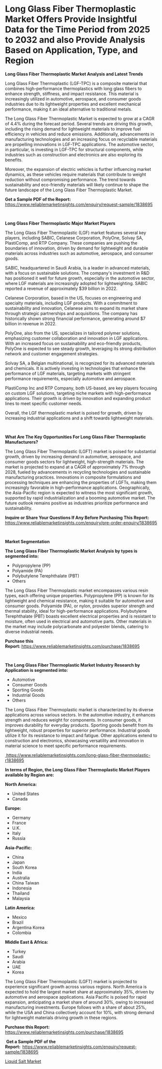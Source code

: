 <p><h1>Long Glass Fiber Thermoplastic Market Offers Provide Insightful Data for the Time Period from 2025 to 2032 and also Provide Analysis Based on Application, Type, and Region</h1></p><p><strong>Long Glass Fiber Thermoplastic Market Analysis and Latest Trends</strong></p>
<p><p>Long Glass Fiber Thermoplastic (LGF-TPC) is a composite material that combines high-performance thermoplastics with long glass fibers to enhance strength, stiffness, and impact resistance. This material is increasingly utilized in automotive, aerospace, and consumer goods industries due to its lightweight properties and excellent mechanical performance, making it an ideal alternative to traditional metals.</p><p>The Long Glass Fiber Thermoplastic Market is expected to grow at a CAGR of 4.4% during the forecast period. Several trends are driving this growth, including the rising demand for lightweight materials to improve fuel efficiency in vehicles and reduce emissions. Additionally, advancements in manufacturing technologies and an increasing focus on recyclable materials are propelling innovations in LGF-TPC applications. The automotive sector, in particular, is investing in LGF-TPC for structural components, while industries such as construction and electronics are also exploring its benefits.</p><p>Moreover, the expansion of electric vehicles is further influencing market dynamics, as these vehicles require materials that contribute to weight reduction without compromising performance. The trend towards sustainability and eco-friendly materials will likely continue to shape the future landscape of the Long Glass Fiber Thermoplastic Market.</p></p>
<p><strong>Get a Sample PDF of the Report:&nbsp;</strong> <a href="https://www.reliablemarketinsights.com/enquiry/request-sample/1838695?utm_campaign=2261&utm_medium=2&utm_source=Github&utm_content=ia&utm_term=31012025&utm_id=long-glass-fiber-thermoplastic">https://www.reliablemarketinsights.com/enquiry/request-sample/1838695</a></p>
<p>&nbsp;</p>
<p><strong>Long Glass Fiber Thermoplastic Major Market Players</strong></p>
<p><p>The Long Glass Fiber Thermoplastic (LGF) market features several key players, including SABIC, Celanese Corporation, PolyOne, Solvay SA, PlastiComp, and RTP Company. These companies are pushing the boundaries of innovation, driven by demand for lightweight and durable materials across industries such as automotive, aerospace, and consumer goods.</p><p>SABIC, headquartered in Saudi Arabia, is a leader in advanced materials, with a focus on sustainable solutions. The company's investment in R&D has positioned it well for future growth, especially in the automotive sector, where LGF materials are increasingly adopted for lightweighting. SABIC reported a revenue of approximately $39 billion in 2022.</p><p>Celanese Corporation, based in the US, focuses on engineering and specialty materials, including LGF products. With a commitment to sustainability and innovation, Celanese aims to expand its market share through strategic partnerships and acquisitions. The company has historically shown strong financial performance, generating around $7 billion in revenue in 2022.</p><p>PolyOne, also from the US, specializes in tailored polymer solutions, emphasizing customer collaboration and innovation in LGF applications. With an increased focus on sustainability and eco-friendly products, PolyOne is expected to see steady growth, leveraging its strong distribution network and customer engagement strategies.</p><p>Solvay SA, a Belgian multinational, is recognized for its advanced materials and chemicals. It is actively investing in technologies that enhance the performance of LGF materials, targeting markets with stringent performance requirements, especially automotive and aerospace.</p><p>PlastiComp Inc and RTP Company, both US-based, are key players focusing on custom LGF solutions, targeting niche markets with high-performance applications. Their growth is driven by innovation and expanding product lines to meet specific customer needs.</p><p>Overall, the LGF thermoplastic market is poised for growth, driven by increasing industrial applications and a shift towards lightweight materials.</p></p>
<p>&nbsp;</p>
<p><strong>What Are The Key Opportunities For Long Glass Fiber Thermoplastic Manufacturers?</strong></p>
<p><p>The Long Glass Fiber Thermoplastic (LGFT) market is poised for substantial growth, driven by increasing demand in automotive, aerospace, and consumer goods sectors for lightweight, high-strength materials. The market is projected to expand at a CAGR of approximately 7% through 2028, fueled by advancements in recycling technologies and sustainable manufacturing practices. Innovations in composite formulations and processing techniques are enhancing the properties of LGFTs, making them increasingly favorable in high-performance applications. Geographically, the Asia-Pacific region is expected to witness the most significant growth, supported by rapid industrialization and a booming automotive market. The future outlook remains positive as industries prioritize performance and sustainability.</p></p>
<p><strong>Inquire or Share Your Questions If Any Before Purchasing This Report:</strong> <a href="https://www.reliablemarketinsights.com/enquiry/pre-order-enquiry/1838695?utm_campaign=2261&utm_medium=2&utm_source=Github&utm_content=ia&utm_term=31012025&utm_id=long-glass-fiber-thermoplastic">https://www.reliablemarketinsights.com/enquiry/pre-order-enquiry/1838695</a></p>
<p>&nbsp;</p>
<p><strong>Market Segmentation</strong></p>
<p><strong>The Long Glass Fiber Thermoplastic Market Analysis by types is segmented into:</strong></p>
<p><ul><li>Polypropylene (PP)</li><li>Polyamide (PA)</li><li>Polybutylene Terephthalate (PBT)</li><li>Others</li></ul></p>
<p><p>The Long Glass Fiber Thermoplastic market encompasses various resin types, each offering unique properties. Polypropylene (PP) is known for its lightweight and chemical resistance, making it suitable for automotive and consumer goods. Polyamide (PA), or nylon, provides superior strength and thermal stability, ideal for high-performance applications. Polybutylene Terephthalate (PBT) boasts excellent electrical properties and is resistant to moisture, often used in electrical and automotive parts. Other materials in the market may include polycarbonate and polyester blends, catering to diverse industrial needs.</p></p>
<p><strong>Purchase this Report:&nbsp;</strong><a href="https://www.reliablemarketinsights.com/purchase/1838695?utm_campaign=2261&utm_medium=2&utm_source=Github&utm_content=ia&utm_term=31012025&utm_id=long-glass-fiber-thermoplastic">https://www.reliablemarketinsights.com/purchase/1838695</a></p>
<p>&nbsp;</p>
<p><strong>The Long Glass Fiber Thermoplastic Market Industry Research by Application is segmented into:</strong></p>
<p><ul><li>Automotive</li><li>Consumer Goods</li><li>Sporting Goods</li><li>Industrial Goods</li><li>Others</li></ul></p>
<p><p>The Long Glass Fiber Thermoplastic market is characterized by its diverse applications across various sectors. In the automotive industry, it enhances strength and reduces weight for components. In consumer goods, it improves durability for everyday products. Sporting goods benefit from its lightweight, robust properties for superior performance. Industrial goods utilize it for its resistance to impact and fatigue. Other applications extend to construction and electronics, showcasing versatility and innovation in material science to meet specific performance requirements.</p></p>
<p><a href="https://www.reliablemarketinsights.com/long-glass-fiber-thermoplastic-r1838695?utm_campaign=2261&utm_medium=2&utm_source=Github&utm_content=ia&utm_term=31012025&utm_id=long-glass-fiber-thermoplastic">&nbsp;https://www.reliablemarketinsights.com/long-glass-fiber-thermoplastic-r1838695</a></p>
<p><strong>In terms of Region, the Long Glass Fiber Thermoplastic Market Players available by Region are:</strong></p>
<p>
    <p> <strong> North America: </strong>
        <ul>
            <li>United States</li>
            <li>Canada</li>
        </ul>
        </p> 
    <p> <strong> Europe: </strong>
        <ul>
            <li>Germany</li>
            <li>France</li>
            <li>U.K.</li>
            <li>Italy</li>
            <li>Russia</li>
        </ul>
        </p> 
    <p> <strong> Asia-Pacific: </strong>
        <ul>
            <li>China</li>
            <li>Japan</li>
            <li>South Korea</li>
            <li>India</li>
            <li>Australia</li>
            <li>China Taiwan</li>
            <li>Indonesia</li>
            <li>Thailand</li>
            <li>Malaysia</li>
        </ul>
        </p> 
    <p> <strong> Latin America: </strong>
        <ul>
            <li>Mexico</li>
            <li>Brazil</li>
            <li>Argentina Korea</li>
            <li>Colombia</li>
        </ul>
        </p> 
    <p> <strong> Middle East & Africa: </strong>
        <ul>
            <li>Turkey</li>
            <li>Saudi</li>
            <li>Arabia</li>
            <li>UAE</li>
            <li>Korea</li>
        </ul>
    </p>
    </p>
<p><p>The Long Glass Fiber Thermoplastic (LGFT) market is projected to experience significant growth across various regions. North America is expected to hold the largest market share at approximately 35%, driven by automotive and aerospace applications. Asia Pacific is poised for rapid expansion, anticipating a market share of around 30%, owing to increased manufacturing investments. Europe follows with a share of about 25%, while the USA and China collectively account for 10%, with strong demand for lightweight materials driving growth in these regions.</p></p>
<p><strong>Purchase this Report: </strong><a href="https://www.reliablemarketinsights.com/purchase/1838695?utm_campaign=2261&utm_medium=2&utm_source=Github&utm_content=ia&utm_term=31012025&utm_id=long-glass-fiber-thermoplastic">https://www.reliablemarketinsights.com/purchase/1838695</a></p>
<p>&nbsp;<strong>Get a Sample PDF of the Report:&nbsp;&nbsp;</strong><a href="https://www.reliablemarketinsights.com/enquiry/request-sample/1838695?utm_campaign=2261&utm_medium=2&utm_source=Github&utm_content=ia&utm_term=31012025&utm_id=long-glass-fiber-thermoplastic">https://www.reliablemarketinsights.com/enquiry/request-sample/1838695</a></p>
<p><strong></strong></p>
<p><p><a href="https://github.com/manesros8/Market-Research-Report-List-1/blob/main/liquid-salt-market.md?utm_campaign=2261&utm_medium=2&utm_source=Github&utm_content=ia&utm_term=31012025&utm_id=long-glass-fiber-thermoplastic">Liquid Salt Market</a></p></p>